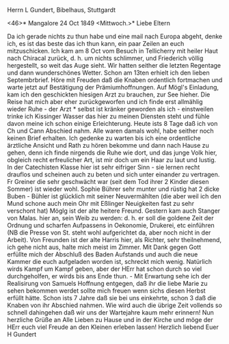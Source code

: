 Herrn L Gundert, Bibelhaus, Stuttgardt

<46>* Mangalore 24 Oct 1849
 <Mittwoch.>*
Liebe Eltern

Da ich gerade nichts zu thun habe und eine mail nach Europa abgeht, denke ich, es ist das beste das ich thun kann, ein paar Zeilen an euch mitzuschicken. Ich kam am 8 Oct vom Besuch in Tellicherry mit heiler Haut nach Chiracal zurück, d. h. um nichts schlimmer, und Friederich völlig hergestellt, so weit das Auge sieht. Wir hatten seither die letzten Regentage und dann wunderschönes Wetter. Schon am 13ten erhielt ich den lieben Septembrbrief. Höre mit Freuden daß die Knaben ordentlich fortmachen und warte jetzt auf Bestätigung der Prämiumhoffnungen. Auf Mögl's Einladung, kam ich den geschickten hiesigen Arzt zu brauchen, zur See hieher. Die Reise hat mich aber eher zurückgeworfen und ich finde erst allmählig wieder Ruhe - der Arzt <Kevin>* selbst ist kränker geworden als ich - einstweilen trinke ich Kissinger Wasser das hier zu meinen Diensten steht und fühle davon meine ich schon einige Erleichterung. Heute ists 8 Tage daß ich von Ch und Cann Abschied nahm. Alle waren damals wohl, habe seither noch keinen Brief erhalten. Ich gedenke zu warten bis ich eine ordentliche ärztliche Ansicht und Rath zu hören bekomme und dann nach Hause zu gehen, denn ich finde nirgends die Ruhe wie dort, und das junge Volk hier, obgleich recht erfreulicher Art, ist mir doch um ein Haar zu laut und lustig. In der Catechisten Klasse hier ist sehr eifriger Sinn - sie lernen recht drauflos und scheinen auch zu beten und sich unter einander zu vertragen. Fr Greiner die sehr geschwächt war (seit dem Tod ihrer 2 Kinder diesen Sommer) ist wieder wohl. Sophie Bührer sehr munter und rüstig hat 2 dicke Buben - Bühler ist glücklich mit seiner Neuvermählten (die aber weil ich den Mund schone auch mein Ohr mit Eßlinger Neuigkeiten fast zu sehr verschont hat) Möglg ist der alte heitere Freund. Gestern kam auch Stanger von Malas. hier an, sein Weib zu werden: d. h. er soll die goldene Zeit der Ordnung und scharfen Aufpassens in Oekonomie, Drukerei, etc einführen (NB die Presse von St. steht wohl aufgerichtet da, aber noch nicht in der Arbeit). Von Freunden ist der alte Harris hier, als Richter, sehr theilnehmend, ich gehe nicht aus, halte mich meist im Zimmer. Mit Dank gegen Gott erfüllte mich der Abschluß des Baden Aufstands und auch die neue Kammer die euch aufgeladen worden ist, schreckt mich wenig. Natürlich wirds Kampf um Kampf geben, aber der HErr hat schon durch so viel durchgeholfen, er wirds bis ans Ende thun. - Mit Erwartung sehe ich der Realisirung von Samuels Hoffnung entgegen, daß ihr die liebe Marie zu sehen bekommen werdet sollte mich freuen wenn sichs diesen Herbst erfüllt hätte. Schon ists 7 Jahre daß sie bei uns einkehrte, schon 3 daß die Knaben von ihr Abschied nahmen. Wie wird auch die übrige Zeit vollends so schnell dahingehen daß wir uns der Wartejahre kaum mehr erinnern! 
Nun herzliche Grüße an Alle Lieben zu Hause und in der Kirche und möge der HErr euch viel Freude an den Kleinen erleben lassen!
 Herzlich liebend Euer H Gundert

